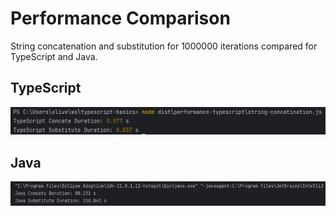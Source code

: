 # Performance Comparison
String concatenation and substitution for 1000000 iterations compared for TypeScript and Java.

## TypeScript
![TypeScript Performance](images/typescript-performance.png)

## Java
![Java Performance](images/java-performance.png)

